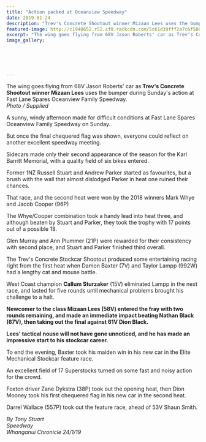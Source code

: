 ```yaml
---
title: "Action packed at Oceanview Speedway"
date: 2019-01-24
description: "Trev's Concrete Shootout winner Mizaan Lees uses the bumper during Sunday's action at Oceanview Family Speedway..."
featured-image: http://c1940652.r52.cf0.rackcdn.com/5c61d39fff2a7c6f500000d1/Mizaan-Lees-speedway-24.1.19-chron.jpg
excerpt: "The wing goes flying from 68V Jason Roberts' car as Trev's Concrete Shootout winner Mizaan Lees uses the bumper during Sunday's action at Fast Lane Spares Oceanview Family Speedway."
image_gallery:
    
    
    
    
    
---
```


<p>The wing goes flying from 68V Jason Roberts' car as<strong> Trev's Concrete Shootout winner Mizaan Lees</strong> uses the bumper during Sunday's action at Fast Lane Spares Oceanview Family Speedway.<br /><em>Photo / Supplied</em></p>
<p class="element element-paragraph">A sunny, windy afternoon made for difficult conditions at Fast Lane Spares Oceanview Family Speedway on Sunday.</p>
<p class="element element-paragraph">But once the final chequered flag was shown, everyone could reflect on another excellent speedway meeting.</p>
<p class="element element-paragraph">Sidecars made only their second appearance of the season for the Karl Barritt Memorial, with a quality field of six bikes entered.</p>
<p class="element element-paragraph">Former 1NZ Russell Stuart and Andrew Parker started as favourites, but a brush with the wall that almost dislodged Parker in heat one ruined their chances.</p>
<p class="element element-paragraph">That race, and the second heat were won by the 2018 winners Mark Whye and Jacob Cooper (96P)</p>
<p class="element element-paragraph">The Whye/Cooper combination took a handy lead into heat three, and although beaten by Stuart and Parker, they took the trophy with 17 points out of a possible 18.</p>
<p class="element element-paragraph">Glen Murray and Ann Plummer (21P) were rewarded for their consistency with second place, and Stuart and Parker finished third overall.</p>
<p class="element element-paragraph">The Trev's Concrete Stockcar Shootout produced some entertaining racing right from the first heat when Damon Baxter (7V) and Taylor Lampp (992W) had a lengthy cat and mouse battle.</p>
<p class="element element-paragraph">West Coast champion <strong>Callum Sturzaker</strong> (15V) eliminated Lampp in the next race, and lasted for five rounds until mechanical problems brought his challenge to a halt.</p>
<p class="element element-paragraph"><strong>Newcomer to the class Mizaan Lees (58V) entered the fray with two rounds remaining, and made an immediate impact beating Nathan Black (67V), then taking out the final against 61V Dion Black.</strong></p>
<p class="element element-paragraph"><strong>Lees' tactical nouse will not have gone unnoticed, and he has made an impressive start to his stockcar career.</strong></p>
<p class="element element-paragraph">To end the evening, Baxter took his maiden win in his new car in the Elite Mechanical Stockcar feature race.</p>
<p class="element element-paragraph">An excellent field of 17 Superstocks turned on some fast and noisy action for the crowd.</p>
<p class="element element-paragraph">Foxton driver Zane Dykstra (38P) took out the opening heat, then Dion Mooney took his first chequered flag in his new car in the second heat.</p>
<p class="element element-paragraph">Darrel Wallace (557P) took out the feature race, ahead of 53V Shaun Smith.</p>
<p class="element element-paragraph"><em>By Tony Stuart</em><br /><em>Speedway</em><br /><em>Whanganui Chronicle 24/1/19</em></p>

